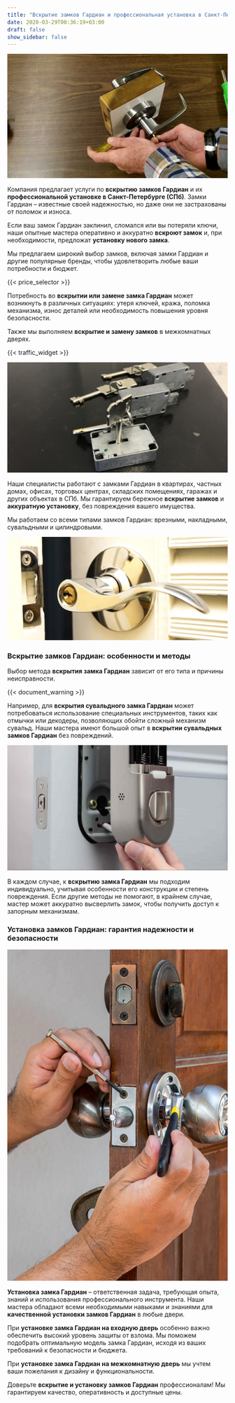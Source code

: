 ```yaml
---
title: "Вскрытие замков Гардиан и профессиональная установка в Санкт-Петербурге (СПб)"
date: 2020-03-29T00:36:19+03:00
draft: false
show_sidebar: false
---
```


![Вскрытие и установка замков Гардиан в Санкт-Петербурге](door_open.jpg)

Компания предлагает услуги по **вскрытию замков Гардиан** и их **профессиональной установке в Санкт-Петербурге (СПб)**. Замки Гардиан – известные своей надежностью, но даже они не застрахованы от поломок и износа.

Если ваш замок Гардиан заклинил, сломался или вы потеряли ключи, наши опытные мастера оперативно и аккуратно **вскроют замок** и, при необходимости, предложат **установку нового замка**. 

Мы предлагаем широкий выбор замков, включая замки Гардиан и другие популярные бренды, чтобы удовлетворить любые ваши потребности и бюджет.

{{< price_selector >}}

Потребность во **вскрытии или замене замка Гардиан** может возникнуть в различных ситуациях: утеря ключей, кража, поломка механизма, износ деталей или необходимость повышения уровня безопасности.

Также мы выполняем **вскрытие и замену замков** в межкомнатных дверях.

{{< traffic_widget >}}

![Профессиональное вскрытие и установка замков Гардиан](lock.jpg)

Наши специалисты работают с замками Гардиан в квартирах, частных домах, офисах, торговых центрах, складских помещениях, гаражах и других объектах в СПб. Мы гарантируем бережное **вскрытие замков** и **аккуратную установку**, без повреждения вашего имущества.

Мы работаем со всеми типами замков Гардиан: врезными, накладными, сувальдными и цилиндровыми.

![Установка замка Гардиан мастером](doorlock.jpg)

### Вскрытие замков Гардиан: особенности и методы

Выбор метода **вскрытия замка Гардиан** зависит от его типа и причины неисправности.

{{< document_warning >}}

Например, для **вскрытия сувальдного замка Гардиан** может потребоваться использование специальных инструментов, таких как отмычки или декодеры, позволяющих обойти сложный механизм сувальд. Наши мастера имеют большой опыт в **вскрытии сувальдных замков Гардиан** без повреждений.

![Инструменты для вскрытия замков Гардиан](instlock.jpg)

В каждом случае, к **вскрытию замка Гардиан** мы подходим индивидуально, учитывая особенности его конструкции и степень повреждения. Если другие методы не помогают, в крайнем случае, мастер может аккуратно высверлить замок, чтобы получить доступ к запорным механизмам.

### Установка замков Гардиан: гарантия надежности и безопасности

![Установка нового замка Гардиан в дверь](inst.jpg)

**Установка замка Гардиан** – ответственная задача, требующая опыта, знаний и использования профессионального инструмента. Наши мастера обладают всеми необходимыми навыками и знаниями для **качественной установки замков Гардиан** в любые двери.

При **установке замка Гардиан на входную дверь** особенно важно обеспечить высокий уровень защиты от взлома. Мы поможем подобрать оптимальную модель замка Гардиан, исходя из ваших требований к безопасности и бюджета.

При **установке замка Гардиан на межкомнатную дверь** мы учтем ваши пожелания к дизайну и функциональности.

Доверьте **вскрытие и установку замков Гардиан** профессионалам! Мы гарантируем качество, оперативность и доступные цены.